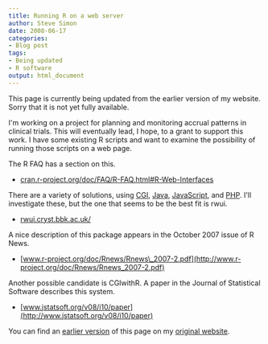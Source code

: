 ```yaml
---
title: Running R on a web server
author: Steve Simon
date: 2008-06-17
categories:
- Blog post
tags:
- Being updated
- R software
output: html_document
---
```

This page is currently being updated from the earlier version of my website. Sorry that it is not yet fully available.

I'm working on a project for planning and monitoring accrual patterns
in clinical trials. This will eventually lead, I hope, to a grant to
support this work. I have some existing R scripts and want to examine
the possibility of running those scripts on a web page.

The R FAQ has a section on this.

-   [cran.r-project.org/doc/FAQ/R-FAQ.html\#R-Web-Interfaces](http://cran.r-project.org/doc/FAQ/R-FAQ.html#R-Web-Interfaces)

There are a variety of solutions, using
[CGI](http://en.wikipedia.org/wiki/Common_Gateway_Interface),
[Java](http://en.wikipedia.org/wiki/Java_(programming_language)),
[JavaScript](http://en.wikipedia.org/wiki/JavaScript), and
[PHP](http://en.wikipedia.org/wiki/Php). I'll investigate these, but
the one that seems to be the best fit is rwui.

-   [rwui.cryst.bbk.ac.uk/](http://rwui.cryst.bbk.ac.uk/)

A nice description of this package appears in the October 2007 issue of
R News.

-   [www.r-project.org/doc/Rnews/Rnews\_2007-2.pdf](http://www.r-project.org/doc/Rnews/Rnews_2007-2.pdf)

Another possible candidate is CGIwithR. A paper in the Journal of
Statistical Software describes this system.

-   [www.jstatsoft.org/v08/i10/paper](http://www.jstatsoft.org/v08/i10/paper)

You can find an [earlier version][sim1] of this page on my [original website][sim2].

[sim1]: http://www.pmean.com/08/RWebServer.html
[sim2]: http://www.pmean.com/original_site.html
